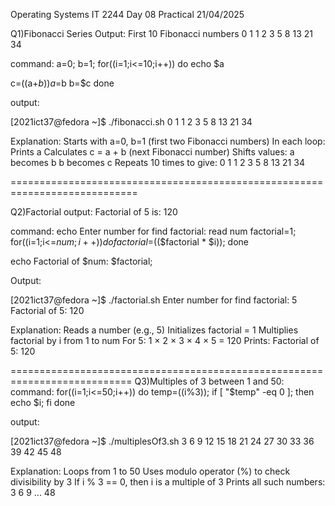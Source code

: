Operating Systems IT 2244
Day 08 Practical
21/04/2025


Q1)Fibonacci Series 
Output: First 10 Fibonacci numbers
0 1 1 2 3 5 8 13 21 34

command:
a=0;
b=1;
for((i=1;i<=10;i++))
do
echo $a

c=$(($a+$b))
a=$b
b=$c
done


output:

[2021ict37@fedora ~]$ ./fibonacci.sh
0
1
1
2
3
5
8
13
21
34

Explanation:
Starts with a=0, b=1 (first two Fibonacci numbers)
In each loop:
Prints a
Calculates c = a + b (next Fibonacci number)
Shifts values:
a becomes b
b becomes c
Repeats 10 times to give:
0 1 1 2 3 5 8 13 21 34

============================================================================

Q2)Factorial
output: Factorial of 5 is: 120

command:
echo Enter number for find factorial:
read num
factorial=1;
for((i=1;i<=$num;i++))
do
factorial=$(($factorial * $i));
done

echo Factorial of $num: $factorial;

Output:

[2021ict37@fedora ~]$ ./factorial.sh
Enter number for find factorial:
5
Factorial of 5: 120

Explanation:
Reads a number (e.g., 5)
Initializes factorial = 1
Multiplies factorial by i from 1 to num
For 5:
1 × 2 × 3 × 4 × 5 = 120
Prints: Factorial of 5: 120

===========================================================================
Q3)Multiples of 3 between 1 and 50:
command:
for((i=1;i<=50;i++))
do
temp=$(($i%3));
if [ "$temp" -eq 0 ]; then
echo $i;
fi
done

output:

[2021ict37@fedora ~]$ ./multiplesOf3.sh
3
6
9
12
15
18
21
24
27
30
33
36
39
42
45
48

Explanation:
Loops from 1 to 50
Uses modulo operator (%) to check divisibility by 3
If i % 3 == 0, then i is a multiple of 3
Prints all such numbers: 3 6 9 ... 48








